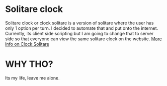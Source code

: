 # Solitare clock
Solitare clock or clock solitare is a version of solitare where the user has only 1 option per turn. I decided to automate that and put onto the internet. Currently, its client side scripting but I am going to change that to server side so that everyone can view the same solitare clock on the website. [More Info on Clock Solitare](https://en.wikipedia.org/wiki/Clock_Patience) 

# WHY THO?
Its my life, leave me alone.
